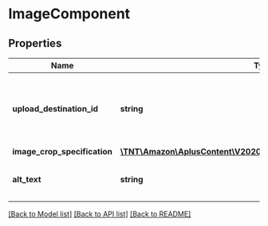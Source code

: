 # ImageComponent

## Properties
Name | Type | Description | Notes
------------ | ------------- | ------------- | -------------
**upload_destination_id** | **string** | This identifier is provided by the Selling Partner API for Uploads. | 
**image_crop_specification** | [**\TNT\Amazon\AplusContent\V20201101\Model\ImageCropSpecification**](ImageCropSpecification.md) |  | 
**alt_text** | **string** | The alternative text for the image. | 

[[Back to Model list]](../README.md#documentation-for-models) [[Back to API list]](../README.md#documentation-for-api-endpoints) [[Back to README]](../README.md)


